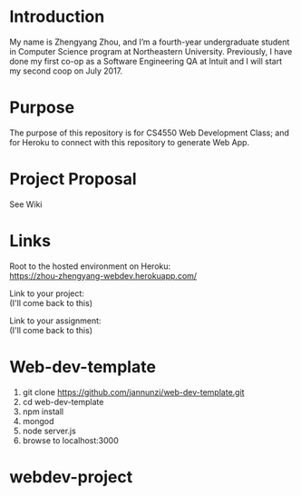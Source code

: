 # Introduction
My name is Zhengyang Zhou, and I’m a fourth-year undergraduate student in
Computer Science program at Northeastern University. Previously, I have done
my first co-op as a Software Engineering QA at Intuit and I will start my
second coop on July 2017.

# Purpose
The purpose of this repository is for CS4550 Web Development Class; and for
Heroku to connect with this repository to generate Web App.

# Project Proposal
See Wiki

# Links
Root to the hosted environment on Heroku:  
https://zhou-zhengyang-webdev.herokuapp.com/

Link to your project:  
(I'll come back to this)

Link to your assignment:  
(I'll come back to this)


# Web-dev-template
1. git clone https://github.com/jannunzi/web-dev-template.git
1. cd web-dev-template
1. npm install
1. mongod
1. node server.js
1. browse to localhost:3000
# webdev-project
